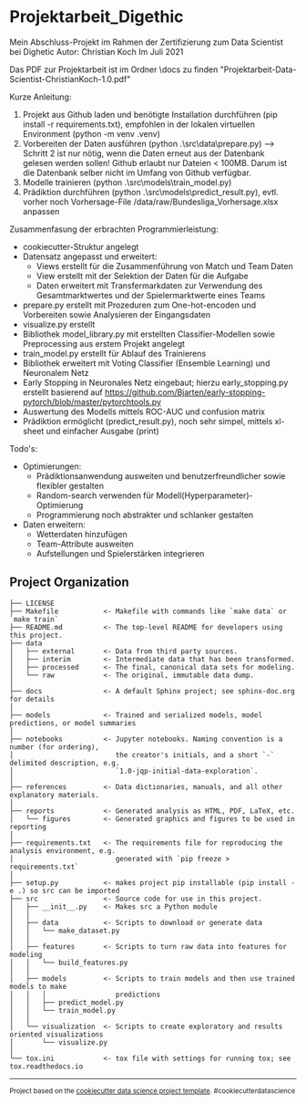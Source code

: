 Projektarbeit_Digethic
==============================

Mein Abschluss-Projekt im Rahmen der Zertifizierung zum Data Scientist bei Dighetic
Autor: Christian Koch
Im Juli 2021

Das PDF zur Projektarbeit ist im Ordner \docs zu finden "Projektarbeit-Data-Scientist-ChristianKoch-1.0.pdf"

Kurze Anleitung:
1) Projekt aus Github laden und benötigte Installation durchführen (pip install -r requirements.txt), empfohlen in der lokalen virtuellen Environment (python -m venv .venv)
2) Vorbereiten der Daten ausführen (python .\src\data\prepare.py)
--> Schritt 2 ist nur nötig, wenn die Daten erneut aus der Datenbank gelesen werden sollen! Github erlaubt nur Dateien < 100MB. Darum ist die Datenbank selber nicht im Umfang von Github verfügbar.
3) Modelle trainieren (python .\src\models\train_model.py)
4) Prädiktion durchführen (python .\src\models\predict_result.py), evtl. vorher noch Vorhersage-File /data/raw/Bundesliga_Vorhersage.xlsx anpassen

Zusammenfasung der erbrachten Programmierleistung:
- cookiecutter-Struktur angelegt
- Datensatz angepasst und erweitert:
    - Views erstellt für die Zusammenführung von Match und Team Daten
    - View erstellt mit der Selektion der Daten für die Aufgabe
    - Daten erweitert mit Transfermarkdaten zur Verwendung des Gesamtmarktwertes und der Spielermarktwerte eines Teams
- prepare.py erstellt mit Prozeduren zum One-hot-encoden und Vorbereiten sowie Analysieren der Eingangsdaten
- visualize.py erstellt
- Bibliothek model_library.py mit erstellten Classifier-Modellen sowie Preprocessing aus erstem Projekt angelegt
- train_model.py erstellt für Ablauf des Trainierens
- Bibliothek erweitert mit Voting Classifier (Ensemble Learning) und Neuronalem Netz
- Early Stopping in Neuronales Netz eingebaut; hierzu early_stopping.py erstellt basierend auf https://github.com/Bjarten/early-stopping-pytorch/blob/master/pytorchtools.py
- Auswertung des Modells mittels ROC-AUC und confusion matrix
- Prädiktion ermöglicht (predict_result.py), noch sehr simpel, mittels xl-sheet und einfacher Ausgabe (print)

Todo's:
- Optimierungen:
    - Prädiktionsanwendung ausweiten und benutzerfreundlicher sowie flexibler gestalten
    - Random-search verwenden für Modell(Hyperparameter)-Optimierung
    - Programmierung noch abstrakter und schlanker gestalten
- Daten erweitern:
    - Wetterdaten hinzufügen
    - Team-Attribute ausweiten
    - Aufstellungen und Spielerstärken integrieren

Project Organization
------------

    ├── LICENSE
    ├── Makefile           <- Makefile with commands like `make data` or `make train`
    ├── README.md          <- The top-level README for developers using this project.
    ├── data
    │   ├── external       <- Data from third party sources.
    │   ├── interim        <- Intermediate data that has been transformed.
    │   ├── processed      <- The final, canonical data sets for modeling.
    │   └── raw            <- The original, immutable data dump.
    │
    ├── docs               <- A default Sphinx project; see sphinx-doc.org for details
    │
    ├── models             <- Trained and serialized models, model predictions, or model summaries
    │
    ├── notebooks          <- Jupyter notebooks. Naming convention is a number (for ordering),
    │                         the creator's initials, and a short `-` delimited description, e.g.
    │                         `1.0-jqp-initial-data-exploration`.
    │
    ├── references         <- Data dictionaries, manuals, and all other explanatory materials.
    │
    ├── reports            <- Generated analysis as HTML, PDF, LaTeX, etc.
    │   └── figures        <- Generated graphics and figures to be used in reporting
    │
    ├── requirements.txt   <- The requirements file for reproducing the analysis environment, e.g.
    │                         generated with `pip freeze > requirements.txt`
    │
    ├── setup.py           <- makes project pip installable (pip install -e .) so src can be imported
    ├── src                <- Source code for use in this project.
    │   ├── __init__.py    <- Makes src a Python module
    │   │
    │   ├── data           <- Scripts to download or generate data
    │   │   └── make_dataset.py
    │   │
    │   ├── features       <- Scripts to turn raw data into features for modeling
    │   │   └── build_features.py
    │   │
    │   ├── models         <- Scripts to train models and then use trained models to make
    │   │   │                 predictions
    │   │   ├── predict_model.py
    │   │   └── train_model.py
    │   │
    │   └── visualization  <- Scripts to create exploratory and results oriented visualizations
    │       └── visualize.py
    │
    └── tox.ini            <- tox file with settings for running tox; see tox.readthedocs.io


--------

<p><small>Project based on the <a target="_blank" href="https://drivendata.github.io/cookiecutter-data-science/">cookiecutter data science project template</a>. #cookiecutterdatascience</small></p>
